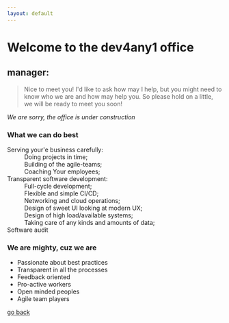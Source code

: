 ```yaml
---
layout: default
---
```


# Welcome to the dev4any1 office

## manager:
> 
> Nice to meet you!
> I'd like to ask how may I help, but you might need to know who we are and how may help you. 
> So please hold on a little, we will be ready to meet you soon!
>

_We are sorry, the office is under construction_

### What we can do best

<dt>Serving your'e business carefully:</dt>
<dd>Doing projects in time;</dd>
<dd>Building of the agile-teams;</dd>
<dd>Coaching Your employees;</dd>
<dt>Transparent software development:</dt>
<dd>Full-cycle development;</dd>
<dd>Flexible and simple CI/CD;</dd>
<dd>Networking and cloud operations;</dd>
<dd>Design of sweet UI looking at modern UX;</dd>
<dd>Design of high load/available systems;</dd>
<dd>Taking care of any kinds and amounts of data;</dd>
<dt>Software audit</dt>
</dl>

### We are mighty, cuz we are

*   Passionate about best practices
*   Transparent in all the processes
*   Feedback oriented
*   Pro-active workers
*   Open minded peoples
*   Agile team players


[go back](./)
